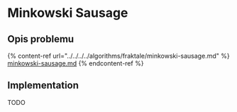 # Minkowski Sausage

## Opis problemu

{% content-ref url="../../../../algorithms/fraktale/minkowski-sausage.md" %}
[minkowski-sausage.md](../../../../algorithms/fraktale/minkowski-sausage.md)
{% endcontent-ref %}

## Implementation

TODO
